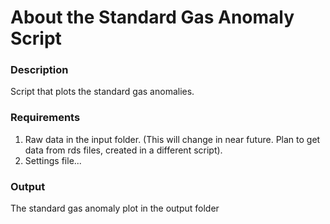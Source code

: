 About the Standard Gas Anomaly Script
==========================================================================

### Description ###
Script that plots the standard gas anomalies.


### Requirements ###
1. Raw data in the input folder. (This will change in near future. Plan to get
data from rds files, created in a different script).
2. Settings file...


### Output ###
The standard gas anomaly plot in the output folder